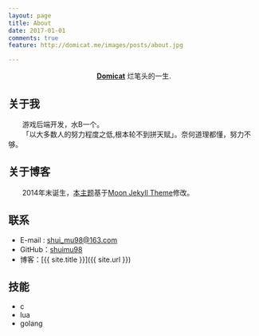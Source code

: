 ```yaml
---
layout: page
title: About
date: 2017-01-01
comments: true
feature: http://domicat.me/images/posts/about.jpg

---
```

    
<center><a href="http://domicat.me"><b>Domicat</b></a> 烂笔头的一生.</center>


## 关于我
&emsp;&emsp;游戏后端开发，水B一个。  
&emsp;&emsp;「以大多数人的努力程度之低,根本轮不到拼天赋」。奈何道理都懂，努力不够。

## 关于博客
&emsp;&emsp;2014年末诞生，[本主题](https://github.com/shuimu98/shuimu98.github.io)基于[Moon Jekyll Theme](https://github.com/TaylanTatli/Moon)修改。

## 联系

* E-mail : [shui_mu98@163.com]()
* GitHub：[shuimu98](https://github.com/shuimu98)
* 博客：[{{ site.title }}]({{ site.url }})


## 技能
* c
* lua
* golang
